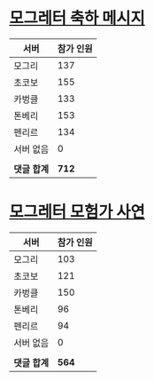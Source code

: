 # [모그레터 축하 메시지](./Event250701_v7_2_10th_moogleletter0.md)

|서버|참가 인원|
|-|-|
|모그리|137|
|초코보|155|
|카벙클|133|
|톤베리|153|
|펜리르|134|
|서버 없음|0|
|||
|**댓글 합계**|**712**|


# [모그레터 모험가 사연](./Event250701_v7_2_10th_moogleletter1.md)

|서버|참가 인원|
|-|-|
|모그리|103|
|초코보|121|
|카벙클|150|
|톤베리|96|
|펜리르|94|
|서버 없음|0|
|||
|**댓글 합계**|**564**|


